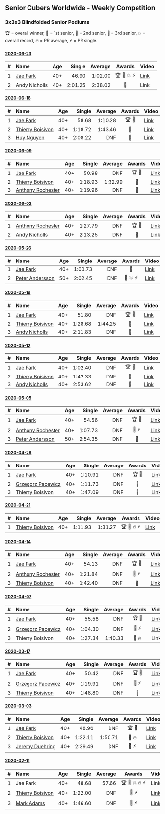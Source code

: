 ## Senior Cubers Worldwide - Weekly Competition
### 3x3x3 Blindfolded Senior Podiums
🏆 = overall winner, 🥇 = 1st senior, 🥈 = 2nd senior, 🥉 = 3rd senior, 💥 = overall record, 🔥 = PR average, ⚡ = PR single.

#### [2020-06-23](2020-06-23.md)

| # | Name | Age | Single | Average | Awards | Video |
| :--: | :-- | :--: | --: | --: | :--: | :-- |
| 1 | [<span style="white-space: nowrap">Jae Park</span>](../../persons/jae_park/333bf.md) | 40+ | 46.90 | 1:02.00 | <span style="white-space: nowrap">🏆 🥇 💥 ⚡</span> | [Link](https://www.facebook.com/events/850175445522887/permalink/852285558645209/) |
| 2 | [<span style="white-space: nowrap">Andy Nicholls</span>](../../persons/andy_nicholls/333bf.md) | 40+ | 2:01.25 | 2:38.02 | 🥈 | [Link](https://www.facebook.com/events/850175445522887/permalink/854493248424440/) |

#### [2020-06-16](2020-06-16.md)

| # | Name | Age | Single | Average | Awards | Video |
| :--: | :-- | :--: | --: | --: | :--: | :-- |
| 1 | [<span style="white-space: nowrap">Jae Park</span>](../../persons/jae_park/333bf.md) | 40+ | 58.68 | 1:10.28 | <span style="white-space: nowrap">🏆 🥇</span> | [Link](https://www.facebook.com/events/208176410240808/permalink/209854233406359/) |
| 2 | [<span style="white-space: nowrap">Thierry Boisivon</span>](../../persons/thierry_boisivon/333bf.md) | 40+ | 1:18.72 | 1:43.46 | 🥈 | [Link](https://www.facebook.com/events/208176410240808/permalink/211642029894246/) |
| 3 | [<span style="white-space: nowrap">Huy Nguyen</span>](../../persons/huy_nguyen/333bf.md) | 40+ | 2:08.22 | DNF | 🥉 | [Link](https://www.facebook.com/events/208176410240808/permalink/211375159920933/) |

#### [2020-06-09](2020-06-09.md)

| # | Name | Age | Single | Average | Awards | Video |
| :--: | :-- | :--: | --: | --: | :--: | :-- |
| 1 | [<span style="white-space: nowrap">Jae Park</span>](../../persons/jae_park/333bf.md) | 40+ | 50.98 | DNF | <span style="white-space: nowrap">🏆 🥇</span> | [Link](https://www.facebook.com/events/620460455211235/permalink/622049145052366/) |
| 2 | [<span style="white-space: nowrap">Thierry Boisivon</span>](../../persons/thierry_boisivon/333bf.md) | 40+ | 1:18.93 | 1:32.99 | 🥈 | [Link](https://www.facebook.com/events/620460455211235/permalink/624245591499388/) |
| 3 | [<span style="white-space: nowrap">Anthony Rochester</span>](../../persons/anthony_rochester/333bf.md) | 40+ | 1:19.96 | DNF | 🥉 | [Link](https://www.facebook.com/events/620460455211235/permalink/622088728381741/) |

#### [2020-06-02](2020-06-02.md)

| # | Name | Age | Single | Average | Awards | Video |
| :--: | :-- | :--: | --: | --: | :--: | :-- |
| 1 | [<span style="white-space: nowrap">Anthony Rochester</span>](../../persons/anthony_rochester/333bf.md) | 40+ | 1:27.79 | DNF | <span style="white-space: nowrap">🏆 🥇</span> | [Link](https://www.facebook.com/events/323619661956372/permalink/325541918430813/) |
| 2 | [<span style="white-space: nowrap">Andy Nicholls</span>](../../persons/andy_nicholls/333bf.md) | 40+ | 2:13.25 | DNF | 🥈 | [Link](https://www.facebook.com/events/323619661956372/permalink/324359211882417/) |

#### [2020-05-26](2020-05-26.md)

| # | Name | Age | Single | Average | Awards | Video |
| :--: | :-- | :--: | --: | --: | :--: | :-- |
| 1 | [<span style="white-space: nowrap">Jae Park</span>](../../persons/jae_park/333bf.md) | 40+ | 1:00.73 | DNF | 🥇 | [Link](https://www.facebook.com/events/1531820936993798/permalink/1534279060081319/) |
| 2 | [<span style="white-space: nowrap">Peter Andersson</span>](../../persons/peter_andersson/333bf.md) | 50+ | 2:02.45 | DNF | <span style="white-space: nowrap">🥈 💥 ⚡</span> | [Link](https://www.facebook.com/events/1531820936993798/permalink/1533584773484081/) |

#### [2020-05-19](2020-05-19.md)

| # | Name | Age | Single | Average | Awards | Video |
| :--: | :-- | :--: | --: | --: | :--: | :-- |
| 1 | [<span style="white-space: nowrap">Jae Park</span>](../../persons/jae_park/333bf.md) | 40+ | 51.80 | DNF | <span style="white-space: nowrap">🏆 🥇</span> | [Link](https://www.facebook.com/events/2608037409484307/permalink/2609676329320415/) |
| 2 | [<span style="white-space: nowrap">Thierry Boisivon</span>](../../persons/thierry_boisivon/333bf.md) | 40+ | 1:28.68 | 1:44.25 | 🥈 | [Link](https://www.facebook.com/100000570103102/videos/pcb.2612241145730600/3460923623936607/) |
| 3 | [<span style="white-space: nowrap">Andy Nicholls</span>](../../persons/andy_nicholls/333bf.md) | 40+ | 2:11.83 | DNF | 🥉 | [Link](https://www.facebook.com/events/2608037409484307/permalink/2611313482490033/) |

#### [2020-05-12](2020-05-12.md)

| # | Name | Age | Single | Average | Awards | Video |
| :--: | :-- | :--: | --: | --: | :--: | :-- |
| 1 | [<span style="white-space: nowrap">Jae Park</span>](../../persons/jae_park/333bf.md) | 40+ | 1:02.40 | DNF | <span style="white-space: nowrap">🏆 🥇</span> | [Link](https://www.facebook.com/events/367340484222677/permalink/368871534069572/) |
| 2 | [<span style="white-space: nowrap">Thierry Boisivon</span>](../../persons/thierry_boisivon/333bf.md) | 40+ | 1:42.33 | DNF | 🥈 | [Link](https://www.facebook.com/events/367340484222677/permalink/370888060534586/) |
| 3 | [<span style="white-space: nowrap">Andy Nicholls</span>](../../persons/andy_nicholls/333bf.md) | 40+ | 2:53.62 | DNF | 🥉 | [Link](https://www.facebook.com/events/367340484222677/permalink/371002630523129/) |

#### [2020-05-05](2020-05-05.md)

| # | Name | Age | Single | Average | Awards | Video |
| :--: | :-- | :--: | --: | --: | :--: | :-- |
| 1 | [<span style="white-space: nowrap">Jae Park</span>](../../persons/jae_park/333bf.md) | 40+ | 54.56 | DNF | <span style="white-space: nowrap">🏆 🥇</span> | [Link](https://www.facebook.com/events/2624652641189887/permalink/2627851630869988/) |
| 2 | [<span style="white-space: nowrap">Anthony Rochester</span>](../../persons/anthony_rochester/333bf.md) | 40+ | 1:07.73 | DNF | <span style="white-space: nowrap">🥈 ⚡</span> | [Link](https://www.facebook.com/events/2624652641189887/permalink/2625346837787134/) |
| 3 | [<span style="white-space: nowrap">Peter Andersson</span>](../../persons/peter_andersson/333bf.md) | 50+ | 2:54.35 | DNF | 🥉 | [Link](https://www.facebook.com/events/2624652641189887/permalink/2628335504154934/) |

#### [2020-04-28](2020-04-28.md)

| # | Name | Age | Single | Average | Awards | Video |
| :--: | :-- | :--: | --: | --: | :--: | :-- |
| 1 | [<span style="white-space: nowrap">Jae Park</span>](../../persons/jae_park/333bf.md) | 40+ | 1:10.91 | DNF | <span style="white-space: nowrap">🏆 🥇</span> | [Link](https://www.facebook.com/events/534758690547855/permalink/534848220538902/) |
| 2 | [<span style="white-space: nowrap">Grzegorz Pacewicz</span>](../../persons/grzegorz_pacewicz/333bf.md) | 40+ | 1:11.73 | DNF | 🥈 | [Link](https://www.facebook.com/events/534758690547855/permalink/537192693637788/) |
| 3 | [<span style="white-space: nowrap">Thierry Boisivon</span>](../../persons/thierry_boisivon/333bf.md) | 40+ | 1:47.09 | DNF | 🥉 | [Link](https://www.facebook.com/events/534758690547855/permalink/536491417041249/) |

#### [2020-04-21](2020-04-21.md)

| # | Name | Age | Single | Average | Awards | Video |
| :--: | :-- | :--: | --: | --: | :--: | :-- |
| 1 | [<span style="white-space: nowrap">Thierry Boisivon</span>](../../persons/thierry_boisivon/333bf.md) | 40+ | 1:11.93 | 1:31.27 | <span style="white-space: nowrap">🏆 🥇 🔥 ⚡</span> | [Link](https://www.facebook.com/events/1312095715657208/permalink/1316281738571939/) |

#### [2020-04-14](2020-04-14.md)

| # | Name | Age | Single | Average | Awards | Video |
| :--: | :-- | :--: | --: | --: | :--: | :-- |
| 1 | [<span style="white-space: nowrap">Jae Park</span>](../../persons/jae_park/333bf.md) | 40+ | 54.13 | DNF | <span style="white-space: nowrap">🏆 🥇</span> | [Link](https://www.facebook.com/events/232067087873656/permalink/232495074497524/) |
| 2 | [<span style="white-space: nowrap">Anthony Rochester</span>](../../persons/anthony_rochester/333bf.md) | 40+ | 1:21.84 | DNF | <span style="white-space: nowrap">🥈 ⚡</span> | [Link](https://www.facebook.com/events/232067087873656/permalink/232111617869203/) |
| 3 | [<span style="white-space: nowrap">Thierry Boisivon</span>](../../persons/thierry_boisivon/333bf.md) | 40+ | 1:42.40 | DNF | 🥉 | [Link](https://www.facebook.com/events/232067087873656/permalink/236104717469893/) |

#### [2020-04-07](2020-04-07.md)

| # | Name | Age | Single | Average | Awards | Video |
| :--: | :-- | :--: | --: | --: | :--: | :-- |
| 1 | [<span style="white-space: nowrap">Jae Park</span>](../../persons/jae_park/333bf.md) | 40+ | 55.58 | DNF | <span style="white-space: nowrap">🏆 🥇</span> | [Link](https://www.facebook.com/events/258196271885699/permalink/259236678448325/) |
| 2 | [<span style="white-space: nowrap">Grzegorz Pacewicz</span>](../../persons/grzegorz_pacewicz/333bf.md) | 40+ | 1:04.30 | DNF | <span style="white-space: nowrap">🥈 ⚡</span> | [Link](https://www.facebook.com/events/258196271885699/permalink/262125944826065/) |
| 3 | [<span style="white-space: nowrap">Thierry Boisivon</span>](../../persons/thierry_boisivon/333bf.md) | 40+ | 1:27.34 | 1:40.33 | <span style="white-space: nowrap">🥉 🔥</span> | [Link](https://www.facebook.com/events/258196271885699/permalink/262052061500120/) |

#### [2020-03-17](2020-03-17.md)

| # | Name | Age | Single | Average | Awards | Video |
| :--: | :-- | :--: | --: | --: | :--: | :-- |
| 1 | [<span style="white-space: nowrap">Jae Park</span>](../../persons/jae_park/333bf.md) | 40+ | 50.42 | DNF | <span style="white-space: nowrap">🏆 🥇</span> | [Link](https://www.facebook.com/events/616010612582835/permalink/617628172421079/) |
| 2 | [<span style="white-space: nowrap">Grzegorz Pacewicz</span>](../../persons/grzegorz_pacewicz/333bf.md) | 40+ | 1:19.91 | DNF | <span style="white-space: nowrap">🥈 ⚡</span> | [Link](https://www.facebook.com/events/616010612582835/permalink/620248352159061/) |
| 3 | [<span style="white-space: nowrap">Thierry Boisivon</span>](../../persons/thierry_boisivon/333bf.md) | 40+ | 1:48.80 | DNF | 🥉 | [Link](https://www.facebook.com/events/616010612582835/permalink/620334732150423/) |

#### [2020-03-03](2020-03-03.md)

| # | Name | Age | Single | Average | Awards | Video |
| :--: | :-- | :--: | --: | --: | :--: | :-- |
| 1 | [<span style="white-space: nowrap">Jae Park</span>](../../persons/jae_park/333bf.md) | 40+ | 48.96 | DNF | <span style="white-space: nowrap">🏆 🥇</span> | [Link](https://www.facebook.com/events/186820176097844/permalink/188015709311624/) |
| 2 | [<span style="white-space: nowrap">Thierry Boisivon</span>](../../persons/thierry_boisivon/333bf.md) | 40+ | 1:22.11 | 1:50.71 | <span style="white-space: nowrap">🥈 🔥</span> | [Link](https://www.facebook.com/events/186820176097844/permalink/188913179221877/) |
| 3 | [<span style="white-space: nowrap">Jeremy Duehring</span>](../../persons/jeremy_duehring/333bf.md) | 40+ | 2:39.49 | DNF | <span style="white-space: nowrap">🥉 ⚡</span> | [Link](https://www.facebook.com/events/186820176097844/permalink/190947509018444/) |

#### [2020-02-11](2020-02-11.md)

| # | Name | Age | Single | Average | Awards | Video |
| :--: | :-- | :--: | --: | --: | :--: | :-- |
| 1 | [<span style="white-space: nowrap">Jae Park</span>](../../persons/jae_park/333bf.md) | 40+ | 48.68 | 57.66 | <span style="white-space: nowrap">🏆 🥇 💥 🔥 ⚡</span> | [Link](https://www.facebook.com/events/173728187264773/permalink/173945660576359/) |
| 2 | [<span style="white-space: nowrap">Thierry Boisivon</span>](../../persons/thierry_boisivon/333bf.md) | 40+ | 1:22.00 | DNF | <span style="white-space: nowrap">🥈 ⚡</span> | [Link](https://www.facebook.com/events/173728187264773/permalink/178355273468731/) |
| 3 | [<span style="white-space: nowrap">Mark Adams</span>](../../persons/mark_adams/333bf.md) | 40+ | 1:46.60 | DNF | <span style="white-space: nowrap">🥉 ⚡</span> | [Link](https://www.facebook.com/events/173728187264773/permalink/176409236996668/) |


<!-- Global site tag (gtag.js) - Google Analytics -->
<script async src="https://www.googletagmanager.com/gtag/js?id=UA-86348435-3"></script>
<script>window.dataLayer = window.dataLayer || []; function gtag() {dataLayer.push(arguments);} gtag('js', new Date()); gtag('config', 'UA-86348435-3');</script>
